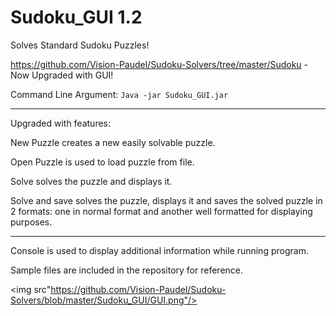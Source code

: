 # Sudoku_GUI 1.2
Solves Standard Sudoku Puzzles! 

https://github.com/Vision-Paudel/Sudoku-Solvers/tree/master/Sudoku - Now Upgraded with GUI!

Command Line Argument: ``Java -jar Sudoku_GUI.jar``

---
Upgraded with features:

New Puzzle creates a new easily solvable puzzle.

Open Puzzle is used to load puzzle from file.

Solve solves the puzzle and displays it.

Solve and save solves the puzzle, displays it and saves the solved puzzle in 2 formats: one in normal format and another well formatted for displaying purposes.

---
Console is used to display additional information while running program. 

Sample files are included in the repository for reference.

<img src"https://github.com/Vision-Paudel/Sudoku-Solvers/blob/master/Sudoku_GUI/GUI.png"/>
